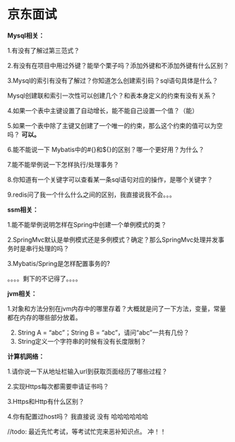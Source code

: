 # 京东面试

**Mysql相关：**

1.有没有了解过第三范式？

2.有没有在项目中用过外键？能举个栗子吗？添加外键和不添加外键有什么区别？

3.Mysql的索引有没有了解过？你知道怎么创建索引码？sql语句具体是什么？

   Mysql创建联和索引一次性可以创建几个？和表本身定义的约束有没有关系？

4.如果一个表中主键设置了自动增长，能不能自己设置一个值？（能）

5.如果一个表中除了主键又创建了一个唯一的约束，那么这个约束的值可以为空吗？ **可以。**

6.能不能说一下 Mybatis中的#{}和${}的区别？哪一个更好用？为什么？

7.能不能举例说一下怎样执行/处理事务？

8.你知道有一个关键字可以查看某一条sql语句对应的操作，是哪个关键字？

9.redis问了我一个什么什么之间的区别，我直接说我不会。。。



**ssm相关：**

1.能不能举例说明怎样在Spring中创建一个单例模式的类？

2.SpringMvc默认是单例模式还是多例模式？确定？那么SpringMvc处理并发事务时是串行处理的吗？

3.Mybatis/Spring是怎样配置事务的?

。。。。剩下的不记得了。。。。



**jvm相关：**

   1.对象和方法分别在jvm内存中的哪里存着？大概就是问了一下方法，变量，常量都在内存的哪些部分放着。

2. String A = “abc”；String B = “abc”，请问“abc”一共有几份？
3. String定义一个字符串的时候有没有长度限制？



**计算机网络：**

   1.请你说一下从地址栏输入url到获取页面经历了哪些过程？

   2.实现Https每次都需要申请证书吗？

   3.Https和Http有什么区别？

   4.你有配置过host吗？  我直接说  没有 哈哈哈哈哈哈



//todo: 最近先忙考试，等考试忙完来恶补知识点。 冲！！



